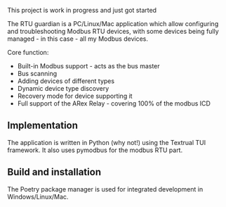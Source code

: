 This project is work in progress and just got started

The RTU guardian is a PC/Linux/Mac application which allow configuring and troubleshooting Modbus RTU devices, with some devices being fully managed - in this case - all my Modbus devices.

Core function:
 * Built-in Modbus support - acts as the bus master
 * Bus scanning
 * Adding devices of different types
 * Dynamic device type discovery
 * Recovery mode for device supporting it
 * Full support of the ARex Relay - covering 100% of the modbus ICD

## Implementation

The application is written in Python (why not!) using the Textrual TUI framework.
It also uses pymodbus for the modbus RTU part.

## Build and installation

The Poetry package manager is used for integrated development in Windows/Linux/Mac.
